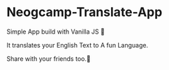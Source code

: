 # Neogcamp-Translate-App

Simple App build with Vanilla JS 🍨

It translates your English Text to A fun Language.

Share with your friends too.:handshake:
